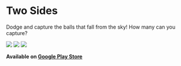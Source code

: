 # Two Sides

Dodge and capture the balls that fall from the sky! How many can you capture?

![](https://play-lh.googleusercontent.com/a191pscGGuwZJoUFNJ-ZTxyMEZYP1rnI5qv71YjbHIzazkP3L-yWHS0jTqWDNIEjR0A=w526-h296-rw)
![](https://play-lh.googleusercontent.com/BxOADx2n2rV4mn1xebtgVuUBD28qSr7_-8uwTFl-g_I0VLz4LtaHzH28NmUSnWdb2CRa=w526-h296-rw)
![](https://play-lh.googleusercontent.com/2cdFHxkdcrITqjXcMrrMOWiOqVdYLi3fkLFiabx-dJtYWqpOPUNG2PeW1GTPl4fuqxCb=w526-h296-rw)

**Available on [Google Play Store](https://play.google.com/store/apps/details?id=com.Bertasso.TwoSides)**
